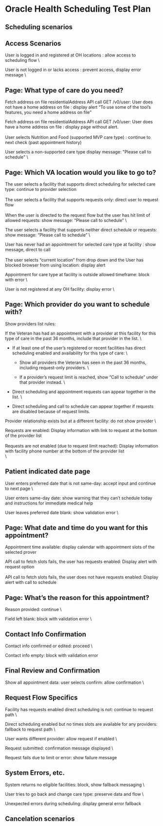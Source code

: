 # Oracle Health Scheduling Test Plan


## Scheduling scenarios



## Access Scenarios

User is logged in and registered at OH locations : allow access to scheduling flow \


User is not logged in or lacks access : prevent access, display error message \



## Page: What type of care do you need?

Fetch address on file residentialAddress API call GET /v0/user: User does not have a home address on file : display alert “To use some of the tool’s features, you need a home address on file” 

Fetch address on file residentialAddress API call GET /v0/user: User does have a home address on file : display page without alert.  \
 \
User selects Nutrition and Food (supported MVP care type) : continue to next check (past appointment history) 

User selects a non-supported care type  display message: "Please call to schedule" \



## Page: Which VA location would you like to go to?

The user selects a facility that supports direct scheduling for selected care type: continue to provider selection \
 \
The user selects a facility that supports requests only: direct user to request flow \
 \
When the user is directed to the request flow but the user has hit limit of allowed requests: show message: “Please call to schedule” \


The user selects a facility that supports neither direct schedule or requests: show message: “Please call to schedule” \


User has never had an appointment for selected care type at facility : show message, direct to call \
 \
The user selects “current location” from drop down and the User has blocked browser from using location: display alert

Appointment for care type at facility is outside allowed timeframe: block with error \


User is not registered at any OH facility: display error \



## Page: Which provider do you want to schedule with?

Show providers list rules:

If the Veteran has had an appointment with a provider at this facility for this type of care in the past 36 months, include that provider in the list. \




* If at least one of the user’s registered or recent facilities has direct scheduling enabled and availability for this type of care: \

    * Show all providers the Veteran has seen in the past 36 months, including request-only providers. \

    * If a provider’s request limit is reached, show “Call to schedule” under that provider instead. \

* Direct scheduling and appointment requests can appear together in the list. \

* Direct scheduling and call to schedule can appear together if requests are disabled because of request limits.

Provider relationship exists but at a different facility: do not show provider \


Requests are enabled: Display information with link to request at the bottom of the provider list \
 \
Requests are not enabled (due to request limit reached): Display information with facility phone number at the bottom of the provider list \
 \



## Patient indicated date page

User enters preferred date that is not same-day: accept input and continue to next page \


User enters same-day date: show warning that they can’t schedule today and instructions for immediate medical help

User leaves preferred date blank: show validation error \



## Page: What date and time do you want for this appointment?

Appointment time available: display calendar with appointment slots of the selected prover

API call to fetch slots fails, the user has requests enabled: Display alert with request option \
 \
API call to fetch slots fails, the user does not have requests enabled: Display alert with call to schedule


## Page: What’s the reason for this appointment?

Reason provided: continue \


Field left blank: block with validation error \



## Contact Info Confirmation

Contact info confirmed or edited: proceed \


Contact info empty: block with validation error


## Final Review and Confirmation

Show all appointment data: user selects confirm: allow confirmation \



## Request Flow Specifics

Facility has requests enabled direct scheduling is not: continue to request path \


Direct scheduling enabled but no times slots are available for any providers: fallback to request path \


User wants different provider: allow request if enabled \


Request submitted: confirmation message displayed \


Request fails due to limit or error: show failure message


## System Errors, etc. 

System returns no eligible facilities: block, show fallback messaging \


User tries to go back and change care type: preserve data and flow \


Unexpected errors during scheduling: display general error fallback


## Cancelation scenarios
